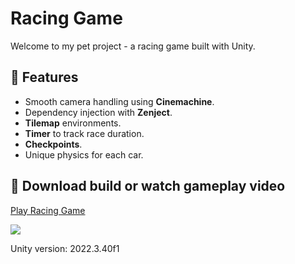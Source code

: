 # Racing Game
<p>Welcome to my pet project - a racing game built with Unity.</p>

## 🏁 Features
<ul>
  <li>Smooth camera handling using <strong>Cinemachine</strong>.</li>
  <li>Dependency injection with <strong>Zenject</strong>.</li>
  <li><strong>Tilemap</strong> environments.</li>
  <li><strong>Timer</strong> to track race duration.</li>
  <li><strong>Checkpoints</strong>.</li>
  <li>Unique physics for each car.</li>
</ul>

## 🏁 Download build or watch gameplay video
[Play Racing Game](https://anastasiavalishina.github.io/racing-game-build/)

![](https://github.com/AnastasiaValishina/racing-game/blob/main/Racing%20Game/Recordings/RacingGame.gif)

<p>Unity version: 2022.3.40f1</p>
